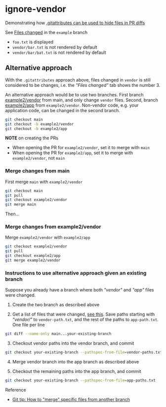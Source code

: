 # ignore-vendor

Demonstrating how [.gitattributes can be used to hide files in PR diffs](https://docs.github.com/en/repositories/working-with-files/managing-files/customizing-how-changed-files-appear-on-github)

See [Files changed](https://github.com/mozey/ignore-vendor/pull/1/files) in the `example` branch
- `foo.txt` is displayed
- `vendor/bar.txt` is not rendered by default
- `vendor/bar/bat.txt` is not rendered by default


## Alternative approach

With the `.gitattributes` approach above, files changed in `vendor` is still considered to be changes, i.e. the *"Files changed"* tab shows the number 3.

An alternative approach would be to use two branches. First branch [example2/vendor](https://github.com/mozey/ignore-vendor/pull/3/files) from main, and only change `vendor` files. Second, branch [example2/app](https://github.com/mozey/ignore-vendor/pull/4/files) from `example2/vendor`. Non-vendor code, e.g. your application code, can be changed in the second branch.
```sh
git checkout main
git checkout -b example2/vendor
git checkout -b example2/app
```

**NOTE** on creating the PRs
- When opening the PR for `example2/vendor`, set it to merge with `main`
- When opening the PR for `example2/app`, set it to merge with `example2/vendor`, not `main`

### Merge changes from main

First merge `main` with `example2/vendor`
```sh
git checkout main
git pull
git checkout example2/vendor
git merge main
```

Then...

### Merge changes from example2/vendor

Merge `example2/vendor` with `example2/app`
```sh
git checkout example2/vendor
git pull
git checkout example2/app
git merge example2/vendor
```

### Instructions to use alternative approach given an existing branch

Suppose you already have a branch where both *"vendor"* and *"app"* files were changed. 

1. Create the two branch as described above

2. Get a list of files that were changed, [see this](https://www.mozey.co/post/git#see-all-changed-files-on-a-branchhttpstackoverflowcoma6913546639133). Save paths starting with *"vendor/"* to `vendor-path.txt`, and the rest of the paths to `app-path.txt`. One file per line
```sh
git diff --name-only main...your-existing-branch
```

3. Checkout vendor paths into the vendor branch, and commit
```sh
git checkout your-existing-branch --pathspec-from-file=vendor-paths.txt
```

4. Merge vendor branch into the app branch as described above

5. Checkout the remaining paths into the app branch, and commit
```sh
git checkout your-existing-branch --pathspec-from-file=app-paths.txt
```

Reference
- [Git tip: How to "merge" specific files from another branch](https://jasonrudolph.com/blog/2009/02/25/git-tip-how-to-merge-specific-files-from-another-branch/)





